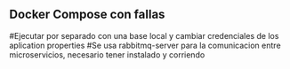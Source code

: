 ## Docker Compose con fallas
#Ejecutar por separado con una base local y cambiar credenciales de los aplication properties
#Se usa  rabbitmq-server para la comunicacion entre microservicios, necesario tener instalado y corriendo
